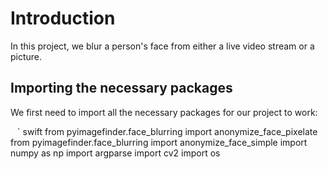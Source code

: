# Introduction 

In this project, we blur a person's face from either a live video stream or a picture. 

## Importing the necessary packages

We first need to import all the necessary packages for our project to work: 

` `  ` swift
from pyimagefinder.face_blurring import anonymize_face_pixelate
from pyimagefinder.face_blurring import anonymize_face_simple
import numpy as np
import argparse
import cv2
import os
```

